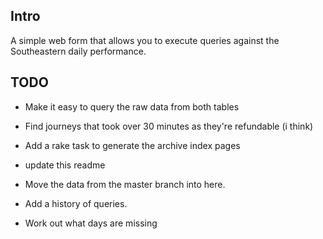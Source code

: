 ## Intro

A simple web form that allows you to execute queries against the Southeastern daily performance.

## TODO

* Make it easy to query the raw data from both tables
* Find journeys that took over 30 minutes as they're refundable (i think)
* Add a rake task to generate the archive index pages
* update this readme

* Move the data from the master branch into here.
* Add a history of queries.
* Work out what days are missing
